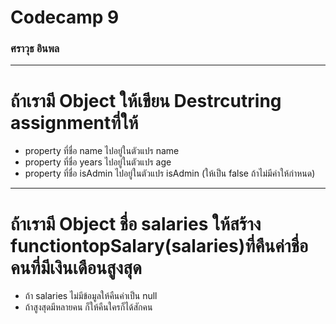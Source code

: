 # Codecamp 9

### ศราวุธ อินพล

---

# ถ้าเรามี Object ให้เขียน Destrcutring assignmentที่ให้

- property ที่ชื่อ name ไปอยู่ในตัวแปร name
- property ที่ชื่อ years ไปอยู่ในตัวแปร age
- property ที่ชื่อ isAdmin ไปอยู่ในตัวแปร isAdmin (ให้เป็น false ถ้าไม่มีค่าให้กำหนด)

---

# ถ้าเรามี Object ชื่อ salaries ให้สร้าง functiontopSalary(salaries)ที่คืนค่าชื่อคนที่มีเงินเดือนสูงสุด

- ถ้า salaries ไม่มีข้อมูลให้คืนค่าเป็น null
- ถ้าสูงสุดมีหลายคน ก็ให้คืนใครก็ได้สักคน

